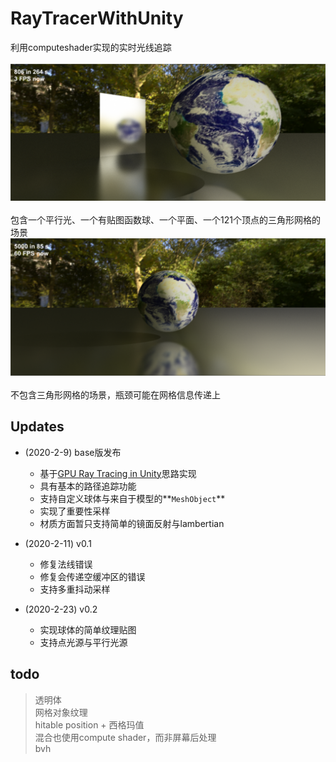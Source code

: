 # RayTracerWithUnity
利用computeshader实现的实时光线追踪 <br><br>
![](/Img/messEarth.png)<br><br>包含一个平行光、一个有贴图函数球、一个平面、一个121个顶点的三角形网格的场景
![](/Img/Earth.png)<br><br>不包含三角形网格的场景，瓶颈可能在网格信息传递上


## Updates
- (2020-2-9) base版发布
    - 基于[GPU Ray Tracing in Unity](http://three-eyed-games.com/blog/)思路实现
    - 具有基本的路径追踪功能
    - 支持自定义球体与来自于模型的**`MeshObject`**
    - 实现了重要性采样
    - 材质方面暂只支持简单的镜面反射与lambertian

- (2020-2-11) v0.1
    - 修复法线错误
    - 修复会传递空缓冲区的错误
    - 支持多重抖动采样

- (2020-2-23) v0.2
    - 实现球体的简单纹理贴图
    - 支持点光源与平行光源
    
## todo
> 透明体<br>
> 网格对象纹理<br>
> hitable position + 西格玛值<br>
> 混合也使用compute shader，而非屏幕后处理<br>
> bvh<br>